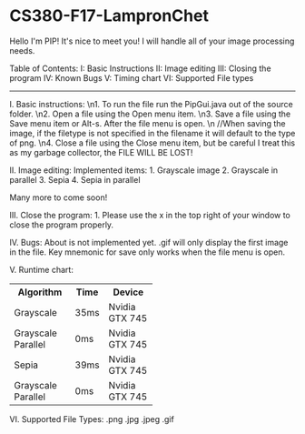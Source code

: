 # CS380-F17-LampronChet

Hello I'm PIP! It's nice to meet you!
I will handle all of your image processing needs.

Table of Contents:
I: Basic Instructions
II: Image editing
III: Closing the program
IV: Known Bugs
V: Timing chart
VI: Supported File types

********************************************************

I. Basic instructions:
	\n1. To run the file run the PipGui.java out of the source folder.
	\n2. Open a file using the Open menu item.
	\n3. Save a file using the Save menu item or Alt-s. After the file menu is open.
 	\n //When saving the image, if the filetype is not specified in the filename it will default to the type of png.
	\n4. Close a file using the Close menu item, but be careful I treat this as my garbage collector, the FILE WILL BE LOST!
	
II. Image editing:
	Implemented items:
	1. Grayscale image
	2. Grayscale in parallel
	3. Sepia
	4. Sepia in parallel
	
Many more to come soon!

III. Close the program:
	1. Please use the x in the top right of your window to close the program properly. 
	
IV. Bugs:
	About is not implemented yet.
	.gif will only display the first image in the file.
	Key mnemonic for save only works when the file menu is open.
	
V. Runtime chart:

<table style = "width:50%">
  <tr>
    <th> Algorithm </th>
    <th> Time </th>
    <th> Device </th>
  </tr>
  <tr>
    <td> Grayscale </td>
    <td> 35ms </td>
    <td> Nvidia GTX 745 </td>
  </tr>
  
  <tr>
    <td> Grayscale Parallel </td>
    <td> 0ms </td>
    <td> Nvidia GTX 745 </td>
  </tr>
  
  
  <tr>
    <td> Sepia </td>
    <td> 39ms </td>
    <td> Nvidia GTX 745 </td>
  </tr>
  
  
  <tr>
    <td> Grayscale Parallel</td>
    <td> 0ms </td>
    <td> Nvidia GTX 745 </td>
  </tr>
</table>

VI. Supported File Types:
.png
.jpg
.jpeg
.gif
